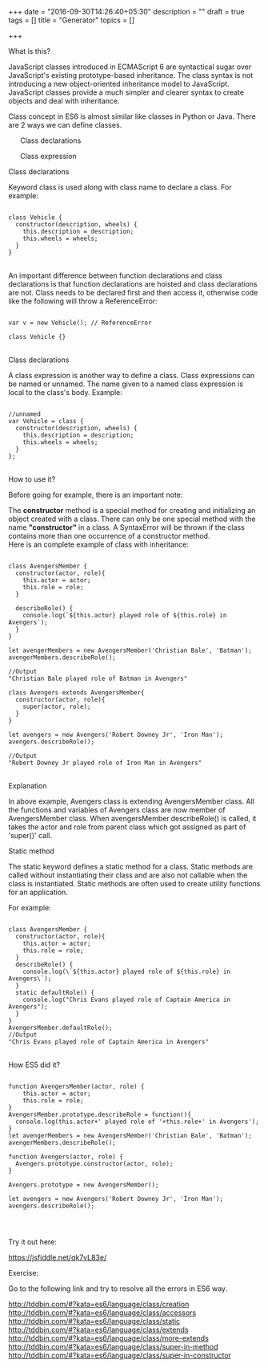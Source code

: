 +++
date = "2016-09-30T14:26:40+05:30"
description = ""
draft = true
tags = []
title = "Generator"
topics = []

+++

<link rel="stylesheet" href="//cdnjs.cloudflare.com/ajax/libs/highlight.js/9.6.0/styles/androidstudio.min.css">
<script src="//cdnjs.cloudflare.com/ajax/libs/highlight.js/9.6.0/highlight.min.js"></script>
<script>hljs.initHighlightingOnLoad();</script>

<p class='custom-heading'>What is this?</p>

JavaScript classes introduced in ECMAScript 6 are syntactical sugar over JavaScript's existing prototype-based inheritance. The class syntax is not introducing a new object-oriented inheritance model to JavaScript. JavaScript classes provide a much simpler and clearer syntax to create objects and deal with inheritance.

Class concept in ES6 is almost similar like classes in Python or Java. There are 2 ways we can define classes.
<ul><highlight>Class declarations</highlight></ul>
<ul><highlight>Class expression</highlight></ul>


<p class='custom-sub-heading'>Class declarations</p>

Keyword <highlight>class</highlight> is used along with class name to declare a class. For example:
<pre>
<code class="language-javascript">
class Vehicle {
  constructor(description, wheels) {
    this.description = description;
    this.wheels = wheels;
  }
}
</code>
</pre>
<div class='warning'>
  An important difference between function declarations and class declarations is that function declarations are hoisted and class declarations are not. Class needs to be declared first and then access it, otherwise code like the following will throw a ReferenceError:
</div>

<pre>
<code class="language-javascript">
var v = new Vehicle(); // ReferenceError

class Vehicle {}
</code>
</pre>

<p class='custom-sub-heading'>Class declarations</p>

A class expression is another way to define a class. Class expressions can be named or unnamed. The name given to a named class expression is local to the class's body. Example:

<pre>
<code class="language-javascript">
//unnamed
var Vehicle = class {
  constructor(description, wheels) {
    this.description = description;
    this.wheels = wheels;
  }
};
</code>
</pre>

<p class='custom-heading'>How to use it?</p>

Before going for example, there is an important note:
<div class='info'>
The <b>constructor</b> method is a special method for creating and initializing an object created with a class. There can only be one special method with the name <b>"constructor"</b> in a class. A SyntaxError will be thrown if the class contains more than one occurrence of a constructor method.
</div>
Here is an complete example of class with inheritance:

<pre>
<code class="language-javascript">
class AvengersMember {
  constructor(actor, role){
    this.actor = actor;
    this.role = role;
  }

  describeRole() {
    console.log(`${this.actor} played role of ${this.role} in Avengers`);
  }
}

let avengerMembers = new AvengersMember('Christian Bale', 'Batman');
avengerMembers.describeRole();

//Output
"Christian Bale played role of Batman in Avengers"

class Avengers extends AvengersMember{
  constructor(actor, role){
    super(actor, role);
  }
}

let avengers = new Avengers('Robert Downey Jr', 'Iron Man');
avengers.describeRole();

//Output
"Robert Downey Jr played role of Iron Man in Avengers"
</code>
</pre>

<p class='custom-heading'>Explanation</p>

In above example, Avengers class is extending AvengersMember class. All the functions and variables of Avengers class are now member of
AvengersMember class. When avengersMember.describeRole() is called, it takes the actor and role from parent class which got assigned
as part of 'super()' call.

<p class='custom-sub-heading'>Static method</p>

The static keyword defines a static method for a class. Static methods are called without instantiating their class and are also not callable when the class is instantiated. Static methods are often used to create utility functions for an application.

For example:
<pre>
<code class="language-javascript">
class AvengersMember {
  constructor(actor, role){
    this.actor = actor;
    this.role = role;
  }
  describeRole() {
    console.log(\`${this.actor} played role of ${this.role} in Avengers\`);
  }
  static defaultRole() {
    console.log("Chris Evans played role of Captain America in Avengers");
  }
}
AvengersMember.defaultRole();
//Output
"Chris Evans played role of Captain America in Avengers"
</code>
</pre>


<p class='custom-heading'>How ES5 did it?</p>

<pre>
<code class="language-javascript">
function AvengersMember(actor, role) {
    this.actor = actor;
    this.role = role;
}
AvengersMember.prototype.describeRole = function(){
  console.log(this.actor+' played role of '+this.role+' in Avengers');
}
let avengerMembers = new AvengersMember('Christian Bale', 'Batman');
avengerMembers.describeRole();

function Avengers(actor, role) {
  Avengers.prototype.constructor(actor, role);
}

Avengers.prototype = new AvengersMember();

let avengers = new Avengers('Robert Downey Jr', 'Iron Man');
avengers.describeRole();
</pre>
</code>

<p class='custom-heading'>Try it out here:</p>

https://jsfiddle.net/qk7vL83e/

<p class='custom-heading'>Exercise:</p>

Go to the following link and try to resolve all the errors in ES6 way.

http://tddbin.com/#?kata=es6/language/class/creation <br/>
http://tddbin.com/#?kata=es6/language/class/accessors <br/>
http://tddbin.com/#?kata=es6/language/class/static <br/>
http://tddbin.com/#?kata=es6/language/class/extends <br/>
http://tddbin.com/#?kata=es6/language/class/more-extends <br/>
http://tddbin.com/#?kata=es6/language/class/super-in-method <br/>
http://tddbin.com/#?kata=es6/language/class/super-in-constructor <br/>
